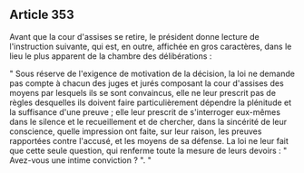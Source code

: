 Article 353
----
Avant que la cour d'assises se retire, le président donne lecture de
l'instruction suivante, qui est, en outre, affichée en gros caractères, dans le
lieu le plus apparent de la chambre des délibérations :

" Sous réserve de l'exigence de motivation de la décision, la loi ne demande pas
compte à chacun des juges et jurés composant la cour d'assises des moyens par
lesquels ils se sont convaincus, elle ne leur prescrit pas de règles desquelles
ils doivent faire particulièrement dépendre la plénitude et la suffisance d'une
preuve ; elle leur prescrit de s'interroger eux-mêmes dans le silence et le
recueillement et de chercher, dans la sincérité de leur conscience, quelle
impression ont faite, sur leur raison, les preuves rapportées contre l'accusé,
et les moyens de sa défense. La loi ne leur fait que cette seule question, qui
renferme toute la mesure de leurs devoirs : " Avez-vous une intime conviction ?
". "
